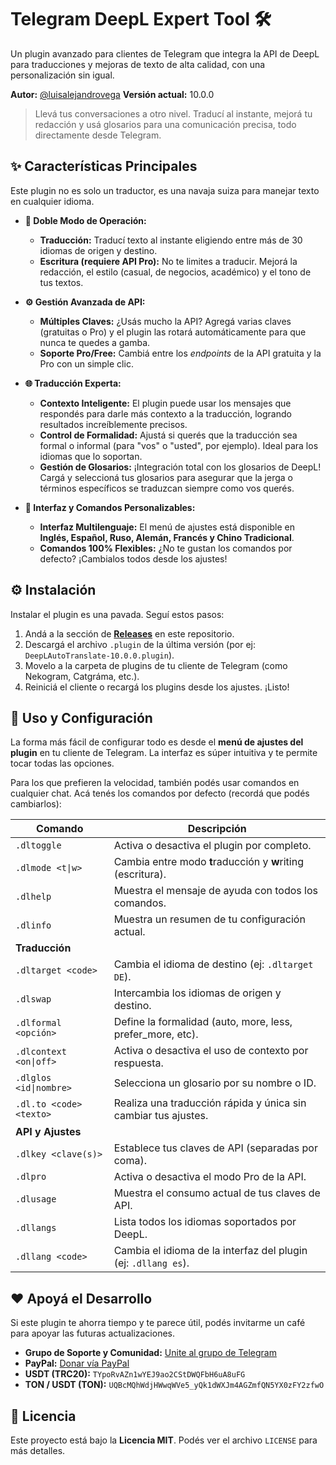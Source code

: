 # Telegram DeepL Expert Tool 🛠️

[](https://opensource.org/licenses/MIT)
[](https://www.google.com/search?q=https://github.com/LuisAlejandroVega/telegram-deepl-expert-plugin/releases/latest)
[](http://makeapullrequest.com)

Un plugin avanzado para clientes de Telegram que integra la API de DeepL para traducciones y mejoras de texto de alta calidad, con una personalización sin igual.

**Autor:** [@luisalejandrovega](https://t.me/luisalejandrovega)
**Versión actual:** 10.0.0

> Llevá tus conversaciones a otro nivel. Traducí al instante, mejorá tu redacción y usá glosarios para una comunicación precisa, todo directamente desde Telegram.

## ✨ Características Principales

Este plugin no es solo un traductor, es una navaja suiza para manejar texto en cualquier idioma.

  * **🚀 Doble Modo de Operación:**

      * **Traducción:** Traducí texto al instante eligiendo entre más de 30 idiomas de origen y destino.
      * **Escritura (requiere API Pro):** No te limites a traducir. Mejorá la redacción, el estilo (casual, de negocios, académico) y el tono de tus textos.

  * **⚙️ Gestión Avanzada de API:**

      * **Múltiples Claves:** ¿Usás mucho la API? Agregá varias claves (gratuitas o Pro) y el plugin las rotará automáticamente para que nunca te quedes a gamba.
      * **Soporte Pro/Free:** Cambiá entre los *endpoints* de la API gratuita y la Pro con un simple clic.

  * **🌐 Traducción Experta:**

      * **Contexto Inteligente:** El plugin puede usar los mensajes que respondés para darle más contexto a la traducción, logrando resultados increíblemente precisos.
      * **Control de Formalidad:** Ajustá si querés que la traducción sea formal o informal (para "vos" o "usted", por ejemplo). Ideal para los idiomas que lo soportan.
      * **Gestión de Glosarios:** ¡Integración total con los glosarios de DeepL\! Cargá y seleccioná tus glosarios para asegurar que la jerga o términos específicos se traduzcan siempre como vos querés.

  * **🎨 Interfaz y Comandos Personalizables:**

      * **Interfaz Multilenguaje:** El menú de ajustes está disponible en **Inglés, Español, Ruso, Alemán, Francés y Chino Tradicional**.
      * **Comandos 100% Flexibles:** ¿No te gustan los comandos por defecto? ¡Cambialos todos desde los ajustes\!

## ⚙️ Instalación

Instalar el plugin es una pavada. Seguí estos pasos:

1.  Andá a la sección de **[Releases](https://www.google.com/search?q=https://github.com/LuisAlejandroVega/telegram-deepl-expert-plugin/releases/latest)** en este repositorio.
2.  Descargá el archivo `.plugin` de la última versión (por ej: `DeepLAutoTranslate-10.0.0.plugin`).
3.  Movelo a la carpeta de plugins de tu cliente de Telegram (como Nekogram, Catgráma, etc.).
4.  Reiniciá el cliente o recargá los plugins desde los ajustes. ¡Listo\!

## 🚀 Uso y Configuración

La forma más fácil de configurar todo es desde el **menú de ajustes del plugin** en tu cliente de Telegram. La interfaz es súper intuitiva y te permite tocar todas las opciones.

Para los que prefieren la velocidad, también podés usar comandos en cualquier chat. Acá tenés los comandos por defecto (recordá que podés cambiarlos):

| Comando                 | Descripción                                                    |
| ----------------------- | -------------------------------------------------------------- |
| `.dltoggle`             | Activa o desactiva el plugin por completo.                     |
| `.dlmode <t\|w>`        | Cambia entre modo **t**raducción y **w**riting (escritura).    |
| `.dlhelp`               | Muestra el mensaje de ayuda con todos los comandos.            |
| `.dlinfo`               | Muestra un resumen de tu configuración actual.                 |
| **Traducción** |                                                                |
| `.dltarget <code>`      | Cambia el idioma de destino (ej: `.dltarget DE`).              |
| `.dlswap`               | Intercambia los idiomas de origen y destino.                   |
| `.dlformal <opción>`    | Define la formalidad (auto, more, less, prefer\_more, etc).   |
| `.dlcontext <on\|off>`  | Activa o desactiva el uso de contexto por respuesta.           |
| `.dlglos <id\|nombre>`  | Selecciona un glosario por su nombre o ID.                     |
| `.dl.to <code> <texto>` | Realiza una traducción rápida y única sin cambiar tus ajustes. |
| **API y Ajustes** |                                                                |
| `.dlkey <clave(s)>`     | Establece tus claves de API (separadas por coma).              |
| `.dlpro`                | Activa o desactiva el modo Pro de la API.                      |
| `.dlusage`              | Muestra el consumo actual de tus claves de API.                |
| `.dllangs`              | Lista todos los idiomas soportados por DeepL.                  |
| `.dllang <code>`        | Cambia el idioma de la interfaz del plugin (ej: `.dllang es`). |

## ❤️ Apoyá el Desarrollo

Si este plugin te ahorra tiempo y te parece útil, podés invitarme un café para apoyar las futuras actualizaciones.

  * **Grupo de Soporte y Comunidad:** [Unite al grupo de Telegram](https://t.me/plugins_luisalejandrovega)
  * **PayPal:** [Donar vía PayPal](https://www.paypal.com/paypalme/LuisAlejandroVega)
  * **USDT (TRC20):** `TYpoRvAZn1wYEJ9ao2CStDWQFbH6uA8uFG`
  * **TON / USDT (TON):** `UQBcMQhWdjHWwqWVe5_yQk1dWXJm4AGZmfQN5YX0zFY2zfwO`

## 📜 Licencia

Este proyecto está bajo la **Licencia MIT**. Podés ver el archivo `LICENSE` para más detalles.
